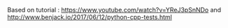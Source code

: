 Based on tutorial : https://www.youtube.com/watch?v=YReJ3pSnNDo
and http://www.benjack.io/2017/06/12/python-cpp-tests.html
